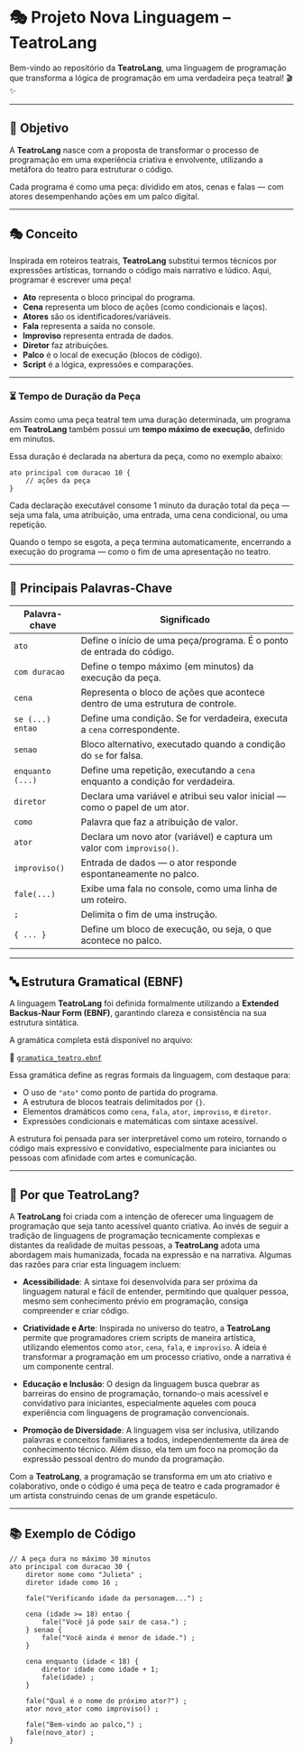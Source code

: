 # 🎭 Projeto Nova Linguagem – TeatroLang

Bem-vindo ao repositório da **TeatroLang**, uma linguagem de programação que transforma a lógica de programação em uma verdadeira peça teatral! 🎬✨

---

## 🎯 Objetivo

A **TeatroLang** nasce com a proposta de transformar o processo de programação em uma experiência criativa e envolvente, utilizando a metáfora do teatro para estruturar o código. 

Cada programa é como uma peça: dividido em atos, cenas e falas — com atores desempenhando ações em um palco digital.

---

## 🎭 Conceito

Inspirada em roteiros teatrais, **TeatroLang** substitui termos técnicos por expressões artísticas, tornando o código mais narrativo e lúdico. Aqui, programar é escrever uma peça!

- **Ato** representa o bloco principal do programa.
- **Cena** representa um bloco de ações (como condicionais e laços).
- **Atores** são os identificadores/variáveis.
- **Fala** representa a saída no console.
- **Improviso** representa entrada de dados.
- **Diretor** faz atribuições.
- **Palco** é o local de execução (blocos de código).
- **Script** é a lógica, expressões e comparações.

---

### ⏳ Tempo de Duração da Peça

Assim como uma peça teatral tem uma duração determinada, um programa em **TeatroLang** também possui um **tempo máximo de execução**, definido em minutos.

Essa duração é declarada na abertura da peça, como no exemplo abaixo:

```teatro
ato principal com duracao 10 {
    // ações da peça
}
```
Cada declaração executável consome 1 minuto da duração total da peça — seja uma fala, uma atribuição, uma entrada, uma cena condicional, ou uma repetição.

Quando o tempo se esgota, a peça termina automaticamente, encerrando a execução do programa — como o fim de uma apresentação no teatro.

---

## 🧠 Principais Palavras-Chave

| Palavra-chave    | Significado                                                                 |
|------------------|-----------------------------------------------------------------------------|
| `ato`            | Define o início de uma peça/programa. É o ponto de entrada do código.       |
| `com duracao`    | Define o tempo máximo (em minutos) da execução da peça.                     |
| `cena`           | Representa o bloco de ações que acontece dentro de uma estrutura de controle. |
| `se (...) entao` | Define uma condição. Se for verdadeira, executa a `cena` correspondente.    |
| `senao`          | Bloco alternativo, executado quando a condição do `se` for falsa.           |
| `enquanto (...)` | Define uma repetição, executando a `cena` enquanto a condição for verdadeira.|
| `diretor`        | Declara uma variável e atribui seu valor inicial — como o papel de um ator. |
| `como`           | Palavra que faz a atribuição de valor.                                     |
| `ator`           | Declara um novo ator (variável) e captura um valor com `improviso()`.       |
| `improviso()`    | Entrada de dados — o ator responde espontaneamente no palco.                |
| `fale(...)`      | Exibe uma fala no console, como uma linha de um roteiro.                    |
| `;`              | Delimita o fim de uma instrução.                                            |
| `{ ... }`        | Define um bloco de execução, ou seja, o que acontece no palco.              |


---

## 🔤 Estrutura Gramatical (EBNF)

A linguagem **TeatroLang** foi definida formalmente utilizando a **Extended Backus-Naur Form (EBNF)**, garantindo clareza e consistência na sua estrutura sintática.

A gramática completa está disponível no arquivo:

📄 [`gramatica_teatro.ebnf`](./gramatica_teatro.ebnf)

Essa gramática define as regras formais da linguagem, com destaque para:

- O uso de `"ato"` como ponto de partida do programa.
- A estrutura de blocos teatrais delimitados por `{}`.
- Elementos dramáticos como `cena`, `fala`, `ator`, `improviso`, e `diretor`.
- Expressões condicionais e matemáticas com sintaxe acessível.

A estrutura foi pensada para ser interpretável como um roteiro, tornando o código mais expressivo e convidativo, especialmente para iniciantes ou pessoas com afinidade com artes e comunicação.

---

## 🚀 Por que TeatroLang?

A **TeatroLang** foi criada com a intenção de oferecer uma linguagem de programação que seja tanto acessível quanto criativa. Ao invés de seguir a tradição de linguagens de programação tecnicamente complexas e distantes da realidade de muitas pessoas, a **TeatroLang** adota uma abordagem mais humanizada, focada na expressão e na narrativa. Algumas das razões para criar esta linguagem incluem:

- **Acessibilidade**: A sintaxe foi desenvolvida para ser próxima da linguagem natural e fácil de entender, permitindo que qualquer pessoa, mesmo sem conhecimento prévio em programação, consiga compreender e criar código.
  
- **Criatividade e Arte**: Inspirada no universo do teatro, a **TeatroLang** permite que programadores criem scripts de maneira artística, utilizando elementos como `ator`, `cena`, `fala`, e `improviso`. A ideia é transformar a programação em um processo criativo, onde a narrativa é um componente central.
  
- **Educação e Inclusão**: O design da linguagem busca quebrar as barreiras do ensino de programação, tornando-o mais acessível e convidativo para iniciantes, especialmente aqueles com pouca experiência com linguagens de programação convencionais.

- **Promoção de Diversidade**: A linguagem visa ser inclusiva, utilizando palavras e conceitos familiares a todos, independentemente da área de conhecimento técnico. Além disso, ela tem um foco na promoção da expressão pessoal dentro do mundo da programação.

Com a **TeatroLang**, a programação se transforma em um ato criativo e colaborativo, onde o código é uma peça de teatro e cada programador é um artista construindo cenas de um grande espetáculo.

---

## 📚 Exemplo de Código

```teatro
// A peça dura no máximo 30 minutos
ato principal com duracao 30 {
    diretor nome como "Julieta" ;
    diretor idade como 16 ;

    fale("Verificando idade da personagem...") ;

    cena (idade >= 18) entao {
        fale("Você já pode sair de casa.") ;
    } senao {
        fale("Você ainda é menor de idade.") ;
    }

    cena enquanto (idade < 18) {
        diretor idade como idade + 1;
        fale(idade) ;
    }

    fale("Qual é o nome do próximo ator?") ;
    ator novo_ator como improviso() ;

    fale("Bem-vindo ao palco,") ;
    fale(novo_ator) ;
}